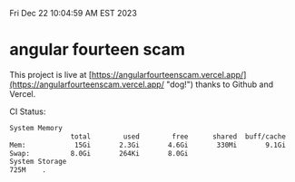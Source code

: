 Fri Dec 22 10:04:59 AM EST 2023

# angular fourteen scam


This project is live at [https://angularfourteenscam.vercel.app/](https://angularfourteenscam.vercel.app/ "dog!") thanks to Github and Vercel.

CI Status: 

```bash
System Memory
               total        used        free      shared  buff/cache   available
Mem:            15Gi       2.3Gi       4.6Gi       330Mi       9.1Gi        13Gi
Swap:          8.0Gi       264Ki       8.0Gi
System Storage
725M	.
```
